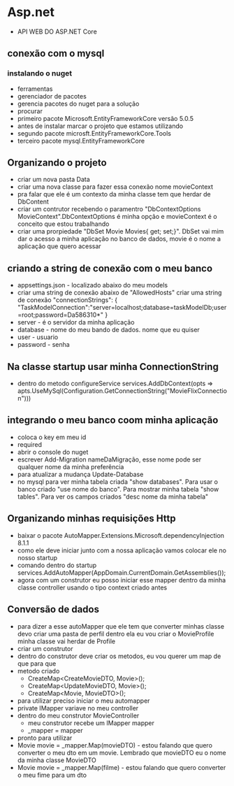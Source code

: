 # Asp.net
  
 - API WEB DO ASP.NET Core
  
## conexão com o mysql

### instalando o nuget
- ferramentas
- gerenciador de pacotes
- gerencia pacotes do nuget para a solução
- procurar
- primeiro pacote Microsoft.EntityFrameworkCore versão 5.0.5
- antes de instalar marcar o projeto que estamos utilizando
- segundo pacote microsft.EntityFrameworkCore.Tools
- terceiro pacote mysql.EntityFrameworkCore

## Organizando o projeto
- criar um nova pasta Data
- criar uma nova classe para fazer essa conexão nome movieContext
- pra falar que ele é um contexto da minha classe tem que herdar de DbContent
- criar um contrutor recebendo o paramentro "DbContextOptions MovieContext".DbContextOptions é minha opção e movieContext é o conceito que estou trabalhando
- criar uma prorpiedade "DbSet Movie Movies{ get; set;}". DbSet vai mim dar o acesso a minha aplicação no banco de dados, movie é o nome a aplicação que quero acessar
 
 ## criando a string de conexão com o meu banco
 - appsettings.json - localizado abaixo do meu models
 - criar uma string de conexão abaixo de "AllowedHosts" criar uma string de conexão  "connectionStrings": { "TaskModelConnection":"server=localhost;database=taskModelDb;user=root;password=Da586310*"
}
- server - é o servidor da minha aplicação
- database - nome do meu bando de dados. nome que eu quiser
- user - usuario
- password - senha
 
 ## Na classe startup usar minha ConnectionString
 - dentro do metodo configureService
 services.AddDbContext<nomeDoMeuContexto>(opts => apts.UseMySql(Configuration.GetConnectionString("MovieFlixConnection")))
 
 ## integrando o meu banco coom minha aplicação
 - coloca o key em meu id
 - required
 - abrir o console do nuget
 - escrever Add-Migration nameDaMigração, esse nome pode ser qualquer nome da minha preferência
 - para atualizar a mudança Update-Database
 - no mysql para ver minha tabela criada "show databases". Para usar o banco criado "use nome do banco". Para mostrar minha tabela "show tables". Para ver os campos criados "desc nome da minha tabela"
 
 
 ## Organizando minhas requisições Http
 - baixar o pacote AutoMapper.Extensions.Microsoft.dependencyInjection 8.1.1
 - como ele deve iniciar junto com a nossa aplicação vamos colocar ele no nosso startup
 - comando dentro do startup services.AddAutoMapper(AppDomain.CurrentDomain.GetAssemblies());
 - agora com um construtor eu posso iniciar esse mapper dentro da minha classe controller usando o tipo context criado antes
  
  ## Conversão de dados
 - para dizer a esse autoMapper que ele tem que converter minhas classe devo criar uma pasta de perfil dentro ela eu vou criar o MovieProfile minha classe vai herdar de Profile
 - criar um construtor
 - dentro do construtor deve criar os metodos, eu vou querer um map de que para que
 - metodo criado 
     - CreateMap<CreateMovieDTO, Movie>(); 
     - CreateMap<UpdateMovieDTO, Movie>(); 
     - CreateMap<Movie, MovieDTO>(); 
 - para utilizar preciso iniciar o meu automapper 
 - private IMapper variave no meu controller
 - dentro do meu construtor MovieController
   - meu construtor recebe um IMapper mapper
   - _mapper = mapper
 - pronto para utilizar
 - Movie movie = _mapper.Map<Movie>(movieDTO) - estou falando que quero converter o meu dto em um movie. Lembrado que movieDTO eu o nome da minha classe MovieDTO
 - Movie movie = _mapper.Map<MovieDTO>(filme) - estou falando que quero converter o meu fime para um dto 
 
 

